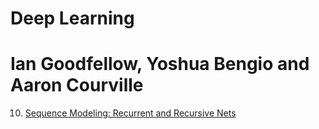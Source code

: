# Deep Learning
# Ian Goodfellow, Yoshua Bengio and Aaron Courville

10. [Sequence Modeling: Recurrent and Recursive Nets](rnns)
